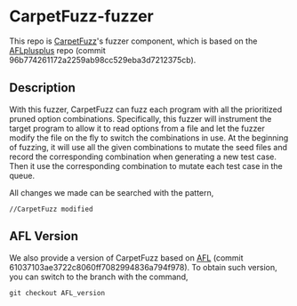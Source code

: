 # CarpetFuzz-fuzzer # 

This repo is [CarpetFuzz](https://github.com/waugustus/CarpetFuzz-fuzzer)'s fuzzer component, which is based on the [AFLplusplus](https://github.com/AFLplusplus/AFLplusplus) repo (commit 96b774261172a2259ab98cc529eba3d7212375cb).

## Description ##

With this fuzzer, CarpetFuzz can fuzz each program with all the prioritized pruned option combinations. Specifically, this fuzzer will instrument the target program to allow it to read options from a file and let the fuzzer modify the file on the fly to switch the combinations in use. At the beginning of fuzzing, it will use all the given combinations to mutate the seed files and record the corresponding combination when generating a new test case. Then it use the corresponding combination to mutate each test case in the queue.

All changes we made can be searched with the pattern,
```
//CarpetFuzz modified
```

## AFL Version ##

We also provide a version of CarpetFuzz based on [AFL](https://github.com/google/AFL) (commit 61037103ae3722c8060ff7082994836a794f978). To obtain such version, you can switch to the branch with the command,

```
git checkout AFL_version
```